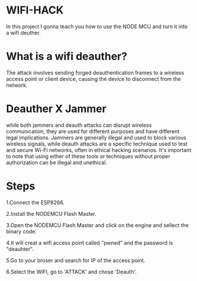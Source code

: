 # WIFI-HACK
In this project I gonna teach you how to use the NODE MCU and turn it into a wifi deuther.

# What is a wifi deauther?

 The attack involves sending forged deauthentication frames to a wireless access point or client device, causing the device to disconnect from the network.

 # Deauther X Jammer

while both jammers and deauth attacks can disrupt wireless communication, they are used for different purposes and have different legal implications. Jammers are generally illegal and used to block various wireless signals, while deauth attacks are a specific technique used to test and secure Wi-Fi networks, often in ethical hacking scenarios. It's important to note that using either of these tools or techniques without proper authorization can be illegal and unethical.

# Steps

1.Connect the ESP8266.

2.Install the NODEMCU Flash Master.

3.Open the NODEMCU Flash Master and click on the engine and sellect the binary code.

4.It will creat a wifi access point called "pwned" and the password is "deauhter".

5.Go to your broser and search for IP of the access point.

6.Select the WIFI, go to 'ATTACK' and chose 'Deauth'.
